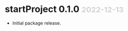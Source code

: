 
<!-- NEWS.md is generated from NEWS.Rmd. Please edit that file -->

# startProject 0.1.0 <span style="font-size:smaller;color:lightgray">2022-12-13</span>

- Initial package release.
